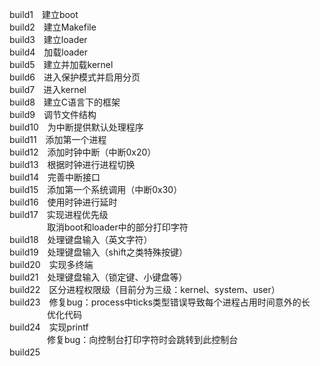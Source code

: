build1　建立boot  
build2　建立Makefile  
build3　建立loader  
build4　加载loader  
build5　建立并加载kernel  
build6　进入保护模式并启用分页  
build7　进入kernel  
build8　建立C语言下的框架  
build9　调节文件结构  
build10　为中断提供默认处理程序  
build11　添加第一个进程  
build12　添加时钟中断（中断0x20）  
build13　根据时钟进行进程切换  
build14　完善中断接口  
build15　添加第一个系统调用（中断0x30）  
build16　使用时钟进行延时  
build17　实现进程优先级  
　　　　 取消boot和loader中的部分打印字符  
build18　处理键盘输入（英文字符）  
build19　处理键盘输入（shift之类特殊按键）  
build20　实现多终端  
build21　处理键盘输入（锁定键、小键盘等）  
build22　区分进程权限级（目前分为三级：kernel、system、user）  
build23　修复bug：process中ticks类型错误导致每个进程占用时间意外的长  
　　　　 优化代码  
build24　实现printf  
　　　　 修复bug：向控制台打印字符时会跳转到此控制台  
build25　
